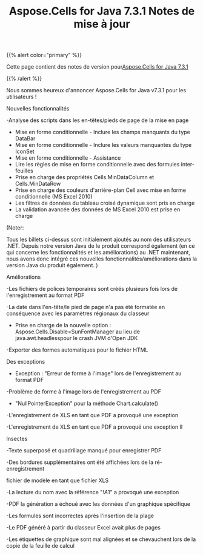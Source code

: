 ﻿---
title: Aspose.Cells for Java 7.3.1 Notes de mise à jour
type: docs
weight: 40
url: /fr/java/aspose-cells-for-java-7-3-1-release-notes/
---
{{% alert color="primary" %}} 

 Cette page contient des notes de version pour[Aspose.Cells for Java 7.3.1](https://downloads.aspose.com/cells/java/new-releases/aspose.cells-for-java-7.3.1/)

{{% /alert %}} 

Nous sommes
 heureux d'annoncer Aspose.Cells for Java v7.3.1 pour les utilisateurs !

 Nouvelles fonctionnalités

 -Analyse des scripts dans les en-têtes/pieds de page de la mise en page

- Mise en forme conditionnelle - Inclure les champs manquants du type DataBar
- Mise en forme conditionnelle - Inclure les valeurs manquantes du type IconSet
- Mise en forme conditionnelle - Assistance
- Lire les règles de mise en forme conditionnelle avec des formules inter-feuilles
- Prise en charge des propriétés Cells.MinDataColumn et Cells.MinDataRow
- Prise en charge des couleurs d'arrière-plan Cell avec mise en forme conditionnelle (MS Excel 2010)
- Les filtres de données du tableau croisé dynamique sont pris en charge
- La validation avancée des données de MS Excel 2010 est prise en charge

 (Noter:

Tous les billets ci-dessus
sont initialement ajoutés au nom des utilisateurs .NET. Depuis notre version Java de
le produit correspond également (en ce qui concerne les fonctionnalités et les améliorations) au .NET
maintenant, nous avons donc intégré ces nouvelles fonctionnalités/améliorations dans la version Java
 du produit également.
) 

 Améliorations

 -Les fichiers de polices temporaires sont créés plusieurs fois lors de l'enregistrement au format PDF

 -La date dans l'en-tête/le pied de page n'a pas été formatée en conséquence avec les paramètres régionaux du classeur

- Prise en charge de la nouvelle option : Aspose.Cells.Disable=SunFontManager au lieu de java.awt.headlesspour le crash JVM d'Open JDK

 -Exporter des formes automatiques pour le fichier HTML

 Des exceptions

- Exception : "Erreur de forme à l'image" lors de l'enregistrement au format PDF

 -Problème de forme à l'image lors de l'enregistrement au PDF

- "NullPointerException" pour la méthode Chart.calculate()

 -L'enregistrement de XLS en tant que PDF a provoqué une exception

 -L'enregistrement de XLS en tant que PDF a provoqué une exception II

 Insectes

 -Texte superposé et quadrillage manqué pour enregistrer PDF

-Des bordures supplémentaires ont été affichées lors de la ré-enregistrement

 fichier de modèle en tant que fichier XLS

 -La lecture du nom avec la référence "!$A$1" a provoqué une exception

 -PDF la génération a échoué avec les données d'un graphique spécifique

 -Les formules sont incorrectes après l'insertion de la plage

 -Le PDF généré à partir du classeur Excel avait plus de pages

 -Les étiquettes de graphique sont mal alignées et se chevauchent lors de la copie de la feuille de calcul
